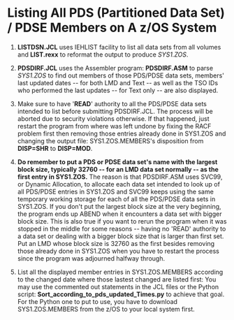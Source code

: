 # Listing All PDS (Partitioned Data Set) / PDSE Members on A z/OS System

1. **LISTDSN.JCL** uses IEHLIST facility to list all data sets from all volumes and **LIST.rexx** to reformat the output to produce *SYS1.ZOS*.  

2. **PDSDIRF.JCL** uses the Assembler program: **PDSDIRF.ASM** to parse *SYS1.ZOS* to find out members of those PDS/PDSE data sets, members' last updated dates -- for both LMD and Text -- as well as the TSO IDs who performed the last updates -- for Text only -- are also displayed.

3. Make sure to have '**READ**' authority to all the PDS/PDSE data sets intended to list before submitting PDSDIRF.JCL. The process will be aborted due to security violations otherwise. If that happened, just restart the program from where was left undone by fixing the RACF problem first then removing those entries already done in SYS1.ZOS and changing the output file: SYS1.ZOS.MEMBERS's disposition from **DISP=SHR** to **DISP=MOD**.

4. **Do remember to put a PDS or PDSE data set's name with the largest block size, typically 32760 -- for an LMD data set normally -- as the first entry in SYS1.ZOS.** The reason is that PDSDIRF.ASM uses SVC99, or Dynamic Allocation, to allocate each data set intended to look up of all PDS/PDSE entries in SYS1.ZOS and SVC99 keeps using the same temporary working storage for each of all the PDS/PDSE data sets in SYS1.ZOS. If you don't put the largest block size at the very beginning, the program ends up ABEND when it encounters a data set with bigger block size. This is also true if you want to rerun the program when it was stopped in the middle for some reasons -- having no 'READ' authority to a data set or dealing with a bigger block size that is larger than first set. Put an LMD whose block size is 32760 as the first besides removing those already done in SYS1.ZOS when you have to restart the process since the program was adjourned halfway through.   

5. List all the displayed member entries in SYS1.ZOS.MEMBERS according to the changed date where those lastest changed are listed first: You may use the commented out statements in the JCL files or the Python script: **Sort_according_to_pds_updated_Times.py** to achieve that goal. For the Python one to put to use, you have to download SYS1.ZOS.MEMBERS from the z/OS to your local system first.
